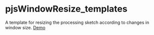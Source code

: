 pjsWindowResize_templates
=========================

A template for resizing the processing sketch according to changes in window size.
[Demo](http://progressprocessing.github.io/pjsWindowResize_templates/)
